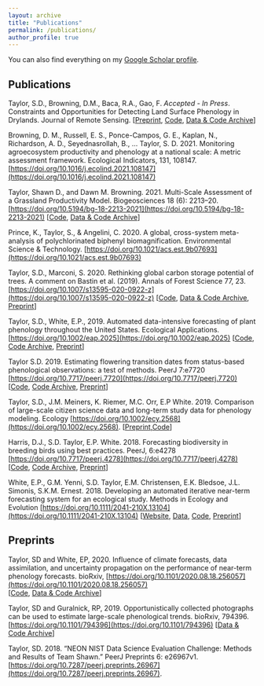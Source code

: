 ```yaml
---
layout: archive
title: "Publications"
permalink: /publications/
author_profile: true
---
```


You can also find everything on my [Google Scholar profile](https://scholar.google.com/citations?user=SvjLzQMAAAAJ&hl=en).  


## Publications  

Taylor, S.D., Browning, D.M., Baca, R.A., Gao, F. *Accepted - In Press*. Constraints and Opportunities for Detecting Land Surface Phenology in Drylands. Journal of Remote Sensing. [[Preprint](https://doi.org/10.1101/2021.05.21.445173),
[Code](https://github.com/sdtaylor/JornadaDroneAnalysis),
[Data & Code Archive](https://doi.org/10.5281/zenodo.4777207)]  

Browning, D. M., Russell, E. S., Ponce-Campos, G. E., Kaplan, N., Richardson, A. D., Seyednasrollah, B., … Taylor, S. D. 2021. Monitoring agroecosystem productivity and phenology at a national scale: A metric assessment framework. Ecological Indicators, 131, 108147. [https://doi.org/10.1016/j.ecolind.2021.108147](https://doi.org/10.1016/j.ecolind.2021.108147)  

Taylor, Shawn D., and Dawn M. Browning. 2021. Multi-Scale Assessment of a Grassland Productivity Model. Biogeosciences 18 (6): 2213–20. [https://doi.org/10.5194/bg-18-2213-2021](https://doi.org/10.5194/bg-18-2213-2021)
[[Code](https://github.com/sdtaylor/PhenograssReplication),
[Data & Code Archive](https://doi.org/10.5281/zenodo.3897319)]

Prince, K., Taylor, S., & Angelini, C. 2020. A global, cross-system meta-analysis of polychlorinated biphenyl biomagnification. Environmental Science & Technology. [https://doi.org/10.1021/acs.est.9b07693](https://doi.org/10.1021/acs.est.9b07693)  

Taylor, S.D., Marconi, S. 2020. Rethinking global carbon storage potential of trees. A comment on Bastin et al. (2019). Annals of Forest Science 77, 23. [https://doi.org/10.1007/s13595-020-0922-z](https://doi.org/10.1007/s13595-020-0922-z)
[[Code](https://github.com/sdtaylor/bastin2019_reply),
[Data & Code Archive](https://doi.org/10.5281/zenodo.3364028),
[Preprint](https://doi.org/10.1101/730325)]

Taylor, S.D., White, E.P., 2019. Automated data-intensive forecasting of plant phenology throughout the United States. Ecological Applications. [https://doi.org/10.1002/eap.2025](https://doi.org/10.1002/eap.2025)
[[Code](https://github.com/sdtaylor/phenology_forecasts),
[Code Archive](https://doi.org/10.5281/zenodo.2577452),
[Preprint](https://doi.org/10.1101/634568)]

Taylor S.D. 2019. Estimating flowering transition dates from status-based phenological observations: a test of methods. PeerJ 7:e7720 [https://doi.org/10.7717/peerj.7720](https://doi.org/10.7717/peerj.7720) 
[[Code](https://github.com/sdtaylor/phenology_estimators),
[Code Archive](https://zenodo.org/record/3234913),
[Preprint](https://doi.org/10.7287/peerj.preprints.27629v1)]

Taylor, S.D., J.M. Meiners, K. Riemer, M.C. Orr, E.P White. 2019. Comparison of large-scale citizen science data and long-term study data for phenology modeling. Ecology [https://doi.org/10.1002/ecy.2568](https://doi.org/10.1002/ecy.2568). [[Preprint]( https://doi.org/10.1101/335802),[Code](https://github.com/sdtaylor/phenology_dataset_study)]

Harris, D.J., S.D. Taylor, E.P. White. 2018. Forecasting biodiversity in breeding birds using best practices. PeerJ, 6:e4278 [https://doi.org/10.7717/peerj.4278](https://doi.org/10.7717/peerj.4278) 
[[Code](https://github.com/weecology/bbs-forecasting/),
[Code Archive](https://doi.org/10.5281/zenodo.888988),
[Preprint](https://doi.org/10.1101/191130)]

White, E.P., G.M. Yenni, S.D. Taylor, E.M. Christensen, E.K. Bledsoe, J.L. Simonis, S.K.M. Ernest. 2018. Developing an automated iterative near-term forecasting system for an ecological study. Methods in Ecology and Evolution [https://doi.org/10.1111/2041-210X.13104](https://doi.org/10.1111/2041-210X.13104) [[Website](https://portal.naturecast.org/),
[Data](https://github.com/weecology/PortalData),
[Code](https://github.com/weecology/portalPredictions),
[Preprint](https://doi.org/10.1101/268623)]  

## Preprints

Taylor, SD and White, EP, 2020. Influence of climate forecasts, data assimilation, and uncertainty propagation on the performance of near-term phenology forecasts. bioRxiv, [https://doi.org/10.1101/2020.08.18.256057](https://doi.org/10.1101/2020.08.18.256057)  
[[Code](https://github.com/sdtaylor/phenology_forecasts),
[Data & Code Archive](https://doi.org/10.5281/zenodo.3990010)]    

Taylor, SD and Guralnick, RP, 2019. Opportunistically collected photographs can be used to estimate large-scale phenological trends. bioRxiv, 794396. [https://doi.org/10.1101/794396](https://doi.org/10.1101/794396)
[[Data & Code Archive](https://doi.org/10.5281/zenodo.3473015)]  

Taylor, SD. 2018. “NEON NIST Data Science Evaluation Challenge: Methods and Results of Team Shawn.” PeerJ Preprints 6: e26967v1. [https://doi.org/10.7287/peerj.preprints.26967](https://doi.org/10.7287/peerj.preprints.26967).

